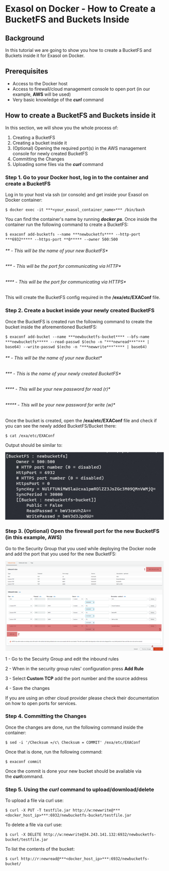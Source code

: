 # Exasol on Docker - How to Create a BucketFS and Buckets Inside 
## Background

In this tutorial we are going to show you how to create a BucketFS and Buckets inside it for Exasol on Docker.

## Prerequisites

* Access to the Docker host
* Access to firewall/cloud management console to open port (in our example, **AWS** will be used)
* Very basic knowledge of the ***curl*** command

## How to create a BucketFS and Buckets inside it

In this section, we will show you the whole process of:

1. Creating a BucketFS
2. Creating a bucket inside it
3. (Optional) Opening the required port(s) in the AWS management console for newly created BucketFS
4. Committing the Changes
5. Uploading some files via the ***curl*** command

### Step 1. Go to your Docker host, log in to the container and create a BucketFS

 Log in to your host via ssh (or console) and get inside your Exasol on Docker container:
```"lia-message-template-content-zone"
$ docker exec -it ***<your_exasol_container_name>*** /bin/bash
```
You can find the container's name by running ***docker ps***. Once inside the container run the following command to create a BucketFS:


```
$ exaconf add-bucketfs --name ***newbucketfs**** --http-port ***6932***** --https-port **0***** --owner 500:500
```
###### ** - This will be the name of your new BucketFS*

###### *** - This will be the port for communicating via HTTP*

###### **** - This will be the port for communicating via HTTPS*

This will create the BucketFS config required in the **/exa/etc/EXAConf** file.

### Step 2. Create a bucket inside your newly created BucketFS

Once the BucketFS is created run the following command to create the bucket inside the aforementioned BucketFS:


```
$ exaconf add-bucket --name ***newbucketfs-bucket**** --bfs-name ***newbucketfs***** --read-passwd $(echo -n "***newread***"*** | base64) --write-passwd $(echo -n "***newwrite***"**** | base64)
```
###### ** - This will be the name of your new Bucket*

###### *** - This is the name of your newly created BucketFS*

###### **** - This will be your new password for read (r)*

###### ***** - This will be your new password for write (w)*

Once the bucket is created, open the **/exa/etc/EXAConf** file and check if you can see the newly added BucketFS/Bucket there:


```
$ cat /exa/etc/EXAConf
```
Output should be similar to:

![](images/BFS_1.PNG)

### Step 3. (Optional) Open the firewall port for the new BucketFS (in this example, AWS)

Go to the Security Group that you used while deploying the Docker node and add the port that you used for the new BucketFS:

![](images/BFS_2.png)

1 - Go to the Secuirty Group and edit the inbound rules

2 - When in the security group rules' configuration press **Add Rule**

3 - Select **Custom TCP** add the port number and the source address

4 - Save the changes

If you are using an other cloud provider please check their documentation on how to open ports for services.

### Step 4. Committing the Changes

Once the changes are done, run the following command inside the container:


```
$ sed -i '/Checksum =/c\ Checksum = COMMIT' /exa/etc/EXAConf
```
Once that is done, run the following command:


```
$ exaconf commit
```
Once the commit is done your new bucket should be available via the ***curl***command.

### Step 5. Using the *curl* command to upload/download/delete

To upload a file via curl use:


```
$ curl -X PUT -T testfile.jar http://w:newwrite@***<docker_host_ip>***:6932/newbucketfs-bucket/testfile.jar
```
To delete a file via curl use:


```
$ curl -X DELETE http://w:newwrite@34.243.141.132:6932/newbucketfs-bucket/testfile.jar
```
To list the contents of the bucket:


```
$ curl http://r:newread@***<docker_host_ip>***:6932/newbucketfs-bucket/
```
